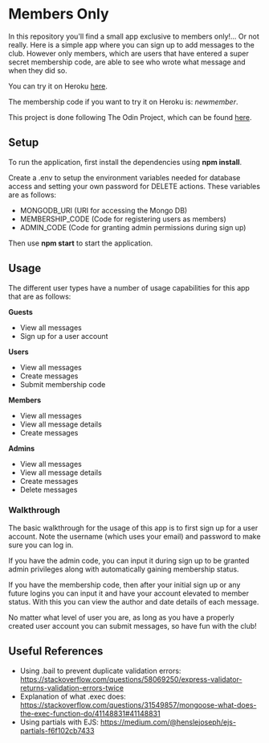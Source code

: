 # Members Only

In this repository you'll find a small app exclusive to members only!... Or not really. Here is a simple app where you can sign up to add messages to the club. However only members, which are users that have entered a super secret membership code, are able to see who wrote what message and when they did so.

You can try it on Heroku [here](https://fathomless-fjord-05654.herokuapp.com/).

The membership code if you want to try it on Heroku is: *newmember*.

This project is done following The Odin Project, which can
be found [here](https://www.theodinproject.com/courses/nodejs/lessons/members-only).

## Setup

To run the application, first install the dependencies using **npm install**.

Create a .env to setup the environment variables needed for database access and setting your own password for DELETE actions. These variables are as follows:

- MONGODB_URI (URI for accessing the Mongo DB)
- MEMBERSHIP_CODE (Code for registering users as members)
- ADMIN_CODE (Code for granting admin permissions during sign up)

Then use **npm start** to start the application.

## Usage

The different user types have a number of usage capabilities for this app that are as follows:

**Guests**
- View all messages
- Sign up for a user account

**Users**
- View all messages
- Create messages
- Submit membership code

**Members**
- View all messages
- View all message details
- Create messages

**Admins**
- View all messages
- View all message details
- Create messages
- Delete messages

### Walkthrough

The basic walkthrough for the usage of this app is to first sign up for a user account. Note the username (which uses your email) and password to make sure you can log in.

If you have the admin code, you can input it during sign up to be granted admin privileges along with automatically gaining membership status.

If you have the membership code, then after your initial sign up or any future logins you can input it and have your account elevated to member status. With this you can view the author and date details of each message.

No matter what level of user you are, as long as you have a properly created user account you can submit messages, so have fun with the club!

## Useful References

- Using .bail to prevent duplicate validation errors: https://stackoverflow.com/questions/58069250/express-validator-returns-validation-errors-twice
- Explanation of what .exec does: https://stackoverflow.com/questions/31549857/mongoose-what-does-the-exec-function-do/41148831#41148831
- Using partials with EJS: https://medium.com/@henslejoseph/ejs-partials-f6f102cb7433

